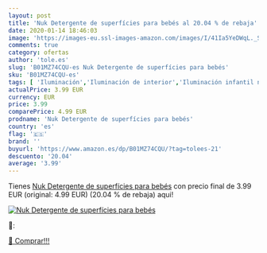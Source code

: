 ```yaml
---
layout: post
title: 'Nuk Detergente de superfícies para bebés al 20.04 % de rebaja'
date: 2020-01-14 18:46:03
image: 'https://images-eu.ssl-images-amazon.com/images/I/41Ia5YeDWqL._SL400_.jpg'
comments: true
category: ofertas
author: 'tole.es'
slug: 'B01MZ74CQU-es Nuk Detergente de superfícies para bebés'
sku: 'B01MZ74CQU-es'
tags: [ 'Iluminación','Iluminación de interior','Iluminación infantil nocturna','Lámparas e iluminación infantil','Monos para bebés niño','Ropa','Ropa de una pieza para bebés niño','Ropa para bebés','Ropa para bebés niño','bebés','nuk', ]
actualPrice: 3.99 EUR
currency: EUR
price: 3.99
comparePrice: 4.99 EUR
prodname: 'Nuk Detergente de superfícies para bebés'
country: 'es'
flag: '🇪🇸'
brand: ''
buyurl: 'https://www.amazon.es/dp/B01MZ74CQU/?tag=tolees-21'
descuento: '20.04'
average: '3.99'
---
```


Tienes [Nuk Detergente de superfícies para bebés](https://www.amazon.es/dp/B01MZ74CQU/?tag=tolees-21) con precio final de  3.99 EUR (original: 4.99 EUR) (20.04 %  de rebaja) aqui!

[![Nuk Detergente de superfícies para bebés](https://images-eu.ssl-images-amazon.com/images/I/41Ia5YeDWqL._SL400_.jpg)](https://www.amazon.es/dp/B01MZ74CQU/?tag=tolees-21)

🔎:


[🛒 Comprar!!!](https://www.amazon.es/dp/B01MZ74CQU/?tag=tolees-21)

